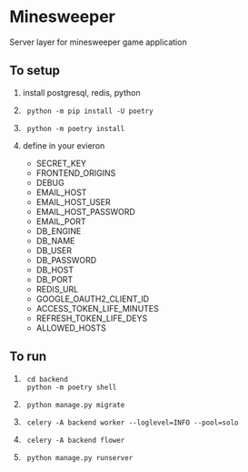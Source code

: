 # Minesweeper

Server layer for minesweeper game application

## To setup

1. install postgresql, redis, python

1. ```bach
    python -m pip install -U poetry
    ```

1. ```bach
    python -m poetry install
    ```

1. define in your evieron
    + SECRET_KEY
    + FRONTEND_ORIGINS
    + DEBUG
    + EMAIL_HOST
    + EMAIL_HOST_USER
    + EMAIL_HOST_PASSWORD
    + EMAIL_PORT
    + DB_ENGINE
    + DB_NAME
    + DB_USER
    + DB_PASSWORD
    + DB_HOST
    + DB_PORT
    + REDIS_URL
    + GOOGLE_OAUTH2_CLIENT_ID
    + ACCESS_TOKEN_LIFE_MINUTES
    + REFRESH_TOKEN_LIFE_DEYS
    + ALLOWED_HOSTS

## To run

1. ```bach
    cd backend
    python -m poetry shell
    ```

1. ```bach
    python manage.py migrate
    ```

1. ```bach
    celery -A backend worker --loglevel=INFO --pool=solo
    ```

1. ```bach
    celery -A backend flower
    ```

1. ```bach
    python manage.py runserver
    ```
